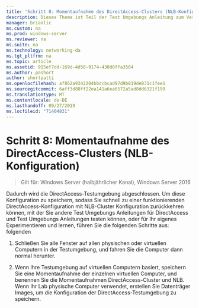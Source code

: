 ```yaml
---
title: 'Schritt 8: Momentaufnahme des DirectAccess-Clusters (NLB-Konfiguration)'
description: Dieses Thema ist Teil der Test Umgebungs Anleitung zum Veranschaulichen von DirectAccess in einem Cluster mit Windows NLB für Windows Server 2016.
manager: brianlic
ms.custom: na
ms.prod: windows-server
ms.reviewer: na
ms.suite: na
ms.technology: networking-da
ms.tgt_pltfrm: na
ms.topic: article
ms.assetid: 915ef7dd-169d-4d58-9174-438d8ffa3584
ms.author: pashort
author: shortpatti
ms.openlocfilehash: af862a9342204bbdcbcad97d9b819de831c1fee1
ms.sourcegitcommit: 6aff3d88ff22ea141a6ea6572a5ad8dd6321f199
ms.translationtype: MT
ms.contentlocale: de-DE
ms.lasthandoff: 09/27/2019
ms.locfileid: "71404831"
---
```

# <a name="step-8-snapshot-the-directaccess-cluster-nlb-configuration"></a>Schritt 8: Momentaufnahme des DirectAccess-Clusters (NLB-Konfiguration)

>Gilt für: Windows Server (halbjährlicher Kanal), Windows Server 2016

Dadurch wird die DirectAccess-Testumgebung abgeschlossen. Um diese Konfiguration zu speichern, sodass Sie schnell zu einer funktionierenden DirectAccess-Konfiguration mit NLB-Cluster Konfiguration zurückkehren können, mit der Sie andere Test Umgebungs Anleitungen für DirectAccess und Test Umgebungs Anleitungen testen können, oder für Ihr eigenes Experimentieren und lernen, führen Sie die folgenden Schritte aus: folgenden  
  
1.  Schließen Sie alle Fenster auf allen physischen oder virtuellen Computern in der Testumgebung, und fahren Sie die Computer dann normal herunter.  
  
2.  Wenn Ihre Testumgebung auf virtuellen Computern basiert, speichern Sie eine Momentaufnahme der einzelnen virtuellen Computer, und benennen Sie die Momentaufnahmen DirectAccess-Cluster und NLB. Wenn Ihr Lab physische Computer verwendet, erstellen Sie Datenträger Images, um die Konfiguration der DirectAccess-Testumgebung zu speichern.  
